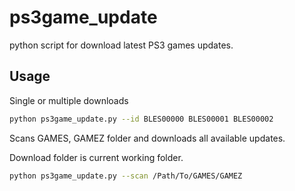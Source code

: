 # ps3game_update

python script for download latest PS3 games updates.

## Usage

Single or multiple downloads

```sh
python ps3game_update.py --id BLES00000 BLES00001 BLES00002
```

Scans GAMES, GAMEZ folder and downloads all available updates.

Download folder is current working folder.

```sh
python ps3game_update.py --scan /Path/To/GAMES/GAMEZ
```
